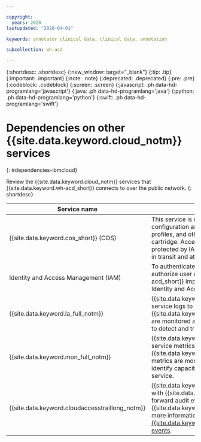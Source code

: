 ```yaml
---

copyright:
  years: 2020
lastupdated: "2020-04-01"

keywords: annotator clinical data, clinical data, annotation

subcollection: wh-acd

---
```


{:shortdesc: .shortdesc}
{:new_window: target="_blank"}
{:tip: .tip}
{:important: .important}
{:note: .note}
{:deprecated: .deprecated}
{:pre: .pre}
{:codeblock: .codeblock}
{:screen: .screen}
{:javascript: .ph data-hd-programlang='javascript'}
{:java: .ph data-hd-programlang='java'}
{:python: .ph data-hd-programlang='python'}
{:swift: .ph data-hd-programlang='swift'}


# Dependencies on other {{site.data.keyword.cloud_notm}} services
{: #dependencies-ibmcloud}

Review the {{site.data.keyword.cloud_notm}} services that {{site.data.keyword.wh-acd_short}} connects to over the public network.
{: shortdesc}

| Service name | Description|
| -----------|-------------------------------|
|{{site.data.keyword.cos_short}} (COS)|This service is used to store tenant-isolated configuration artifacts such as annotator flows, profiles, and other artifacts deployed via a cartridge. Access to this service instance is protected by IAM policies. All data is encrypted in transit and at rest.|
| Identity and Access Management (IAM) | To authenticate requests to the service and authorize user actions, {{site.data.keyword.wh-acd_short}} implements service access roles in Identity and Access Management (IAM).|
| {{site.data.keyword.la_full_notm}} | {{site.data.keyword.wh-acd_short}} sends service logs to {{site.data.keyword.la_full_notm}}. These logs are monitored and analyzed by the service team to detect and troubleshoot service issues.|
| {{site.data.keyword.mon_full_notm}} | {{site.data.keyword.wh-acd_short}} sends service metrics to {{site.data.keyword.mon_full_notm}}. These metrics are monitored by the service team to identify capacity and performance issues of the service.|
| {{site.data.keyword.cloudaccesstraillong_notm}} | {{site.data.keyword.wh-acd_short}} integrates with {{site.data.keyword.at_full_notm}} to forward audit events to the {{site.data.keyword.at_full_notm}} service. For more information, see [{{site.data.keyword.cloudaccesstraillong_notm}} events](wh-acd?topic=wh-acd-at_events). |
